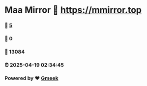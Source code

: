 # Maa Mirror :link: https://mmirror.top 
### :page_facing_up: [5](https://mmirror.top/tag.html) 
### :speech_balloon: 0 
### :hibiscus: 13084 
### :alarm_clock: 2025-04-19 02:34:45 
### Powered by :heart: [Gmeek](https://github.com/Meekdai/Gmeek)
